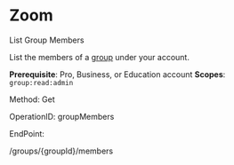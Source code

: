 #     Zoom


List Group Members 

List the members of a [group](https://support.zoom.us/hc/en-us/articles/204519819-Group-Management-) under your account.

**Prerequisite**: Pro, Business, or Education account
**Scopes**: `group:read:admin`
 

Method: Get

OperationID: groupMembers

EndPoint:

/groups/{groupId}/members
